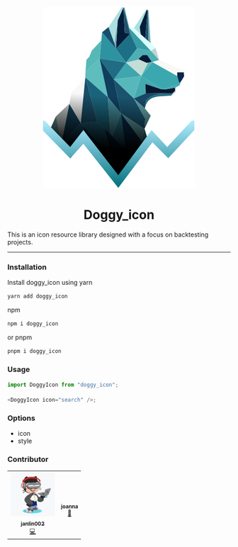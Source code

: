 <!-- <div style="text-align:center"> -->
<p align="center">
<img src="./public/doggy_logo.svg" />
</p>
<h1 align="center">Doggy_icon</h1>
<!-- </div> -->

This is an icon resource library designed with a focus on backtesting projects.

---

### Installation

Install doggy_icon using yarn

```bash
yarn add doggy_icon
```

npm

```bash
npm i doggy_icon
```

or pnpm

```bash
pnpm i doggy_icon
```

### Usage

```js
import DoggyIcon from "doggy_icon";

<DoggyIcon icon="search" />;
```

### Options

- icon
- style

### Contributor

<table>
  <tr>
    <td align="center"><a href="https://github.com/janlin002"><img src="./public/jan.png" width="100px;" alt=""/><br /><sub><b>janlin002</b></sub></a><br /><a href="#developer-janlin002" title="Design">💻</a></td>
    <td align="center"><a href="https://github.com/saplingt"><img src="https://avatars2.githubusercontent.com/u/48585454?v=4" width="100px;" alt=""/><br /><sub><b>joanna</b></sub></a><br /><a href="#talk-saplingt" title="Talks">🎨</a></td>
  </tr>
</table>
